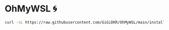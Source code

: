 # OhMyWSL 🌀

```bash
curl -sL https://raw.githubusercontent.com/GiGiDKR/OhMyWSL/main/install2.sh -o install.sh && chmod +x install.sh && ./install.sh
```
